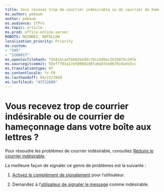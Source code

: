 ```yaml
---
title: Vous recevez trop de courrier indésirable ou de courrier de hameçonnage dans votre boîte aux lettres ?
ms.author: pebaum
author: pebaum
ms.audience: ITPro
ms.topic: article
ms.prod: office-online-server
ROBOTS: NOINDEX, NOFOLLOW
localization_priority: Priority
ms.custom:
- "595"
- "3100017"
ms.openlocfilehash: 74581bcadf668d5d40c7dcc6d9ac2635875c29fe
ms.sourcegitcommit: 55eff703a17e500681d8fa6a87eb067019ade3cc
ms.translationtype: HT
ms.contentlocale: fr-FR
ms.lasthandoff: 04/22/2020
ms.locfileid: "43712600"
---
```

# <a name="are-you-getting-too-much-spam-or-phish-in-your-mailbox"></a>Vous recevez trop de courrier indésirable ou de courrier de hameçonnage dans votre boîte aux lettres ?

Pour résoudre les problèmes de courrier indésirable, consultez [Réduire le courrier indésirable](https://docs.microsoft.com/office365/securitycompliance/reduce-spam-email).
  
La meilleure façon de signaler ce genre de problèmes est la suivante :
  
1. [Activez le complément de signalement](https://docs.microsoft.com/office365/securitycompliance/enable-the-report-message-add-in) pour l’utilisateur.

2. Demandez à l’[utilisateur de signaler le message](https://support.office.com/article/b5caa9f1-cdf3-4443-af8c-ff724ea719d2) comme indésirable.
